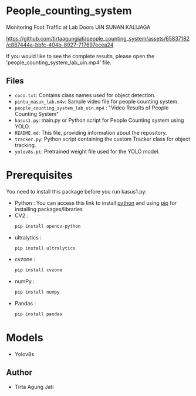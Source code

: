 # People_counting_system
Monitoring Foot Traffic at Lab Doors UIN SUNAN KALIJAGA

https://github.com/tirtaagungjati/people_counting_system/assets/65837182/c887444a-bbfc-404b-8927-717697ecea24

If you would like to see the complete results, please open the 'people_counting_system_lab_uin.mp4' file.

## Files
- `coco.txt`: Contains class names used for object detection.
- `pintu_masuk_lab.m4v`: Sample video file for people counting system.
- `people_counting_system_lab_uin.mp4` : "Video Results of People Counting System"
- `kasus1.py`: main.py or Python script for People Counting system using YOLO.
- `README.md`: This file, providing information about the repository.
- `tracker.py`: Python script containing the custom Tracker class for object tracking.
- `yolov8s.pt`: Pretrained weight file used for the YOLO model.
  
# Prerequisites
You need to install this package before you run kasus1.py:
* Python : You can access this link to install [python](https://www.python.org/downloads/) and using [pip](https://pypi.org/project/pip/) for installing  packages/libraries
* CV2 : 
  ```bash
  pip install opencv-python
* ultralytics :
  ```bash
  pip install ultralytics
* cvzone : 
  ```bash
  pip install cvzone
* numPy : 
  ```bash
  pip install numpy
* Pandas : 
  ```bash
  pip install pandas

# Models
* Yolov8s

## Author
- Tirta Agung Jati

